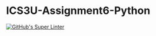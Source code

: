# ICS3U-Assignment6-Python

[![GitHub's Super Linter](https://github.com/Ethan-Prieur1/ICS3U-Assignment6-Python/workflows/GitHub's%20Super%20Linter/badge.svg)](https://github.com/Ethan-Prieur1/ICS3U-Assignment-Python/actions)
